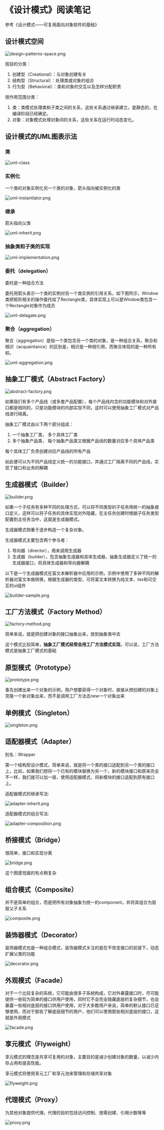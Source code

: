 # 《设计模式》阅读笔记


参考《设计模式——可复用面向对象软件的基础》

## 设计模式空间

![design-patterns-space.png](/posts/70.design-patterns/design-patterns-space.png)

按目的分类：

1. 创建型（Creational）：与对象创建有关
2. 结构型（Structural）：处理类或对象的组合
3. 行为型（Behavioral）：类和对象的交互以及怎样分配职责

按作用范围分类：

1. 类：类模式处理类和子类之间的关系，这些关系通过继承建立，是静态的，在编译阶段已经确定。
2. 对象：对象模式处理对象间的关系，这些关系在运行时动态变化。

## 设计模式的UML图表示法

### 类

![uml-class](/posts/70.design-patterns/uml-class.png)

### 实例化

一个类的对象实例化另一个类的对象，箭头指向被实例化的类

![uml-instantlator.png](/posts/70.design-patterns/uml-instantlator.png)

### 继承

箭头指向父类

![uml-inherit.png](/posts/70.design-patterns/uml-inherit.png)

### 抽象类和子类的实现

![uml-implementation.png](/posts/70.design-patterns/uml-implementation.png)

### 委托（delegation）

委托是一种组合方法

委托用箭头表示一个类的实例对另一个类实例的引用关系，如下图所示，Window类把矩形相关的操作委托给了Rectangle类，具体实现上可以是Window类包含一个Rectangle对象作为成员

![uml-delagate.png](/posts/70.design-patterns/uml-delagate.png)

### 聚合（aggregation）

聚合（aggregation）是指一个类包含另一个类的对象，是一种组合关系，聚合和相识（acquaintance）的区别是，相识是一种弱引用，而聚合体现的是一种所有权。

![uml-aggregation.png](/posts/70.design-patterns/uml-aggregation.png)

## 抽象工厂模式（Abstract Factory）

![abstract-factory.png](/posts/70.design-patterns/abstract-factory.png)

如果我们有多个产品线（或多套产品配置），每个产品线内含的功能模块和对外接口都是相同的，只是功能模块的内部实现不同，这时可以使用抽象工厂模式对产品线进行隔离。

抽象工厂模式由以下两个部分组成：
1. 一个抽象工厂类， 多个具体工厂类
2. 多个抽象产品类， 每个抽象产品类又根据产品线的数量对应多个具体产品类

每个具体工厂负责创建对应产品线的所有产品

如此便可以为不同产品线定义统一的功能接口，并通过工厂隔离不同的产品线，实现了接口和业务的解耦

## 生成器模式（Builder）

![builder.png](/posts/70.design-patterns/builder.png)

如果一个子任务有多种不同的处理方式，可以将不同类型的子任务用统一的抽象接口定义，这样可以将子任务的具体实现对外隐藏，在主任务创建时根据子任务类型配置到主任务当中，这就是生成器模式。

生成器模式侧重于逐步构造一个复杂对象。

生成器模式主要包含两个参与者：
1. 导向器（director），用来调用生成器
2. 生成器（builder），包含抽象生成器和具体生成器，抽象生成器定义了统一的生成器接口，将具体生成器和导向器解耦

以下是一个生成器模式在富文本解析器中应用的示例，示例中使用了多钟不同的解析器对富文本做转换，根据生成器的类型，可将富文本转换为纯文本、tex和可交互的ui组件

![builder-sample.png](/posts/70.design-patterns/builder-sample.png)

## 工厂方法模式（Factory Method）

![factory-method.png](/posts/70.design-patterns/factory-method.png)

简单来说，就是把创建对象的接口抽象出来，放到抽象类中去

这个模式比较简单，**抽象工厂模式经常会用工厂方法模式实现**，可以说，工厂方法模式是抽象工厂模式的基础

## 原型模式（Prototype）

![prototype.png](/posts/70.design-patterns/prototype.png)

事先创建出来一个对象的示例，用户想要获得一个对象时，直接从预创建的对象上克隆一个新对象出来，而不是调用工厂方法去new一个对象出来

## 单例模式（Singleton）

![singleton.png](/posts/70.design-patterns/singleton.png)

## 适配器模式（Adapter）

别名：Wrapper

第一个结构型设计模式，简单来说，就是将一个类的接口适配到另一个类的接口上，比如，如果我们想将一个已有的模块替换为另一个，新的模块接口和原来完全不一样，我们就可以加一层，使用适配器模式，将新模块的接口适配到原有接口上。

适配器模式的继承写法:

![adapter-inherit.png](/posts/70.design-patterns/adapter-inherit.png)

适配器模式的组合写法:

![adapter-composition.png](/posts/70.design-patterns/adapter-composition.png)

## 桥接模式（Bridge）

很简单，接口和实现分离

![bridge.png](/posts/70.design-patterns/bridge.png)

这个图感觉画的有点稍复杂

## 组合模式（Composite）

并不是简单的组合，而是把所有对象抽象为统一的component，并将其组合为层层父子关系

![composite.png](/posts/70.design-patterns/composite.png)

## 装饰器模式（Decorator）

装饰器模式也是一种组合模式，装饰器模式关注的是在不改变接口的前提下，动态扩展父类的功能

![decorator.png](/posts/70.design-patterns/decorator.png)

## 外观模式（Facade）

对于一个比较复杂的系统，它可能由很多子系统构成，它对外暴露接口时，尽可能提供一些较为简单的接口供用户使用，同时它不会完全隐藏底层的复杂细节，也会暴露一些相对底层的接口供用户使用，对于大多数用户来说，简单的默认接口已足够使用，而对于那些了解底层细节的用户，他们可以使用那些相对底层的接口，这就是外观模式

![facade.png](/posts/70.design-patterns/facade.png)

## 享元模式（Flyweight）

享元模式的理念是共享可复用的对象，主要目的是减少创建对象的数量，以减少内存占用和提高性能。

享元模式将使用享元工厂和享元池来管理和存储共享对象

![flyweight.png](/posts/70.design-patterns/flyweight.png)

## 代理模式（Proxy）

为其他对象提供代理，代理的目的包括访问控制、按需创建、引用计数等等

![proxy.png](/posts/70.design-patterns/proxy.png)
